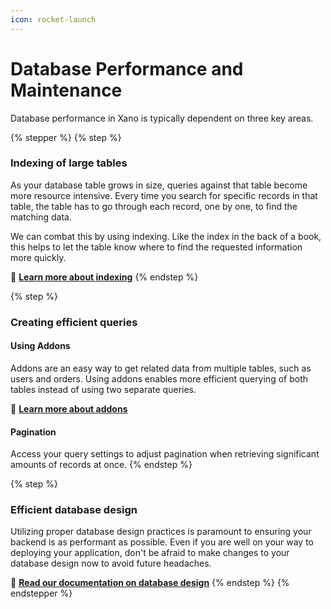 ```yaml
---
icon: rocket-launch
---
```


# Database Performance and Maintenance

Database performance in Xano is typically dependent on three key areas.

{% stepper %}
{% step %}
### Indexing of large tables

As your database table grows in size, queries against that table become more resource intensive. Every time you search for specific records in that table, the table has to go through each record, one by one, to find the matching data.

We can combat this by using indexing. Like the index in the back of a book, this helps to let the table know where to find the requested information more quickly.

:book: [**Learn more about indexing**](indexing.md)
{% endstep %}

{% step %}
### Creating efficient queries

#### Using Addons

Addons are an easy way to get related data from multiple tables, such as users and orders. Using addons enables more efficient querying of both tables instead of using two separate queries.

:book: [**Learn more about addons**](../../the-function-stack/functions/database-requests/query-all-records/#using-addons)

#### Pagination

Access your query settings to adjust pagination when retrieving significant amounts of records at once.
{% endstep %}

{% step %}
### Efficient database design

Utilizing proper database design practices is paramount to ensuring your backend is as performant as possible. Even if you are well on your way to deploying your application, don't be afraid to make changes to your database design now to avoid future headaches.

:book: [**Read our documentation on database design**](../designing-your-database.md)
{% endstep %}
{% endstepper %}

